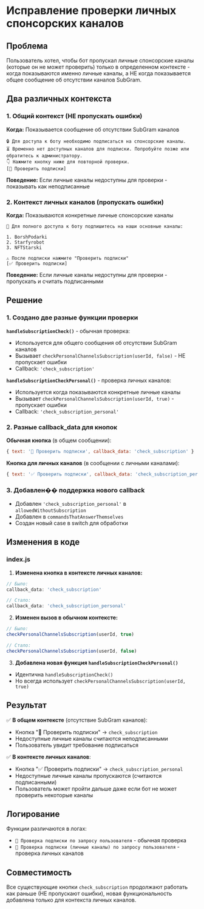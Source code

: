 # Исправление проверки личных спонсорских каналов

## Проблема
Пользователь хотел, чтобы бот пропускал личные спонсорские каналы (которые он не может проверить) только в определенном контексте - когда показываются именно личные каналы, а НЕ когда показывается общее сообщение об отсутствии каналов SubGram.

## Два различных контекста

### 1. Общий контекст (НЕ пропускать ошибки)
**Когда:** Показывается сообщение об отсутствии SubGram каналов
```
🔒 Для доступа к боту необходимо подписаться на спонсорские каналы.
⏳ Временно нет доступных каналов для подписки. Попробуйте позже или обратитесь к администратору.
👇 Нажмите кнопку ниже для повторной проверки.
[🔄 Проверить подписки]
```
**Поведение:** Если личные каналы недоступны для проверки - показывать как неподписанные

### 2. Контекст личных каналов (пропускать ошибки)  
**Когда:** Показываются конкретные личные спонсорские каналы
```
🔐 Для полного доступа к боту подпишитесь на наши основные каналы:

1. BorshPodarki
2. Starfyrobot
3. NFTStarski

⚠️ После подписки нажмите "Проверить подписки"
[✅ Проверить подписки]
```
**Поведение:** Если личные каналы недоступны для проверки - пропускать и считать подписанными

## Решение

### 1. Создано две разные функции проверки

**`handleSubscriptionCheck()`** - обычная проверка:
- Используется для общего сообщения об отсутствии SubGram каналов
- Вызывает `checkPersonalChannelsSubscription(userId, false)` - НЕ пропускает ошибки
- Callback: `'check_subscription'`

**`handleSubscriptionCheckPersonal()`** - проверка личных каналов:
- Используется когда показываются конкретные личные каналы
- Вызывает `checkPersonalChannelsSubscription(userId, true)` - пропускает ошибки
- Callback: `'check_subscription_personal'`

### 2. Разные callback_data для кнопок

**Обычная кнопка** (в общем сообщении):
```javascript
{ text: '🔄 Проверить подписки', callback_data: 'check_subscription' }
```

**Кнопка для личных каналов** (в сообщении с личными каналами):
```javascript
{ text: '✅ Проверить подписки', callback_data: 'check_subscription_personal' }
```

### 3. Добавлен�� поддержка нового callback

- Добавлен `'check_subscription_personal'` в `allowedWithoutSubscription`
- Добавлен в `commandsThatAnswerThemselves`
- Создан новый case в switch для обработки

## Изменения в коде

### index.js

1. **Изменена кнопка в контексте личных каналов:**
```javascript
// Было:
callback_data: 'check_subscription'

// Стало:
callback_data: 'check_subscription_personal'
```

2. **Изменен вызов в обычном контексте:**
```javascript
// Было:
checkPersonalChannelsSubscription(userId, true)

// Стало:
checkPersonalChannelsSubscription(userId, false)
```

3. **Добавлена новая функция `handleSubscriptionCheckPersonal()`**
- Идентична `handleSubscriptionCheck()` 
- Но всегда использует `checkPersonalChannelsSubscription(userId, true)`

## Результат

✅ **В общем контексте** (отсутствие SubGram каналов):
- Кнопка "🔄 Проверить подписки" → `check_subscription`
- Недоступные личные каналы считаются неподписанными
- Пользователь увидит требование подписаться

✅ **В контексте личных каналов**:
- Кнопка "✅ Проверить подписки" → `check_subscription_personal`
- Недоступные личные каналы пропускаются (считаются подписанными)
- Пользователь может пройти дальше даже если бот не может проверить некоторые каналы

## Логирование

Функции различаются в логах:
- `🔄 Проверка подписки по запросу пользователя` - обычная проверка
- `🔄 Проверка подписки (личные каналы) по запросу пользователя` - проверка личных каналов

## Совместимость

Все существующие кнопки `check_subscription` продолжают работать как раньше (НЕ пропускают ошибки), новая функциональность добавлена только для контекста личных каналов.
